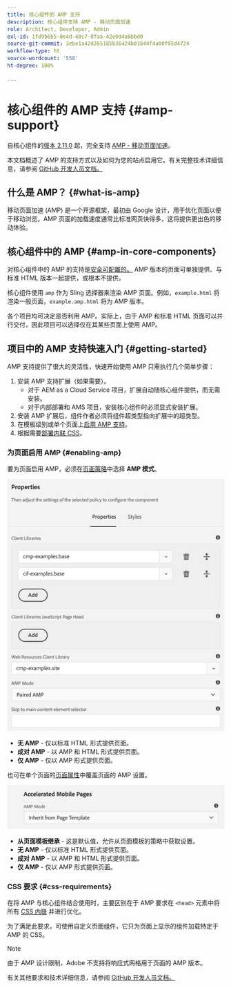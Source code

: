 ```yaml
---
title: 核心组件的 AMP 支持
description: 核心组件支持 AMP - 移动页面加速
role: Architect, Developer, Admin
exl-id: 1fd9b6b5-0e4d-48c7-8faa-42e0d4a6bbd0
source-git-commit: 3ebe1a42d265185b36424b01844f4a00f05d4724
workflow-type: ht
source-wordcount: '558'
ht-degree: 100%

---
```


# 核心组件的 AMP 支持 {#amp-support}

自核心组件的[版本 2.11.0](/help/versions.md) 起，完全支持 [AMP - 移动页面加速](https://developers.google.com/amp)。

本文档概述了 AMP 的支持方式以及如何为您的站点启用它。有关完整技术详细信息，请参阅 [GitHub 开发人员文档。](https://github.com/adobe/aem-core-wcm-components/tree/master/extensions/amp)

## 什么是 AMP？ {#what-is-amp}

移动页面加速 (AMP) 是一个开源框架，最初由 Google 设计，用于优化页面以便于移动浏览。AMP 页面的加载速度通常比标准网页快得多，这将提供更出色的移动体验。

## 核心组件中的 AMP {#amp-in-core-components}

对核心组件中的 AMP 的支持是[安全可配置的。](#enabling-amp) AMP 版本的页面可单独提供、与标准 HTML 版本一起提供，或根本不提供。

核心组件使用 `amp` 作为 Sling 选择器来渲染 AMP 页面。例如，`example.html` 将渲染一般页面，`example.amp.html` 将为 AMP 版本。

各个项目均可决定是否利用 AMP。实际上，由于 AMP 和标准 HTML 页面可以并行交付，因此项目可以选择仅在其某些页面上使用 AMP。

## 项目中的 AMP 支持快速入门 {#getting-started}

AMP 支持提供了很大的灵活性，快速开始使用 AMP 只需执行几个简单步骤：

1. 安装 AMP 支持扩展（如果需要）。
   * 对于 AEM as a Cloud Service 项目，扩展自动随核心组件提供，而无需安装。
   * 对于内部部署和 AMS 项目，安装核心组件时必须显式安装扩展。
1. 安装 AMP 扩展后，组件作者必须将组件超类型指向扩展中的超类型。
1. 在模板级别或单个页面上[启用 AMP 支持](#enabling-amp)。
1. 根据需要[部署内联 CSS](#css-requirements)。

### 为页面启用 AMP {#enabling-amp}

要为页面启用 AMP，必须在[页面策略](https://docs.adobe.com/content/help/en/experience-manager-cloud-service/sites/authoring/features/templates.html#editing-a-template-page-policy-template-author-developer)中选择 **AMP 模式**。

![AMP 页面策略选项](/help/assets/amp-policy.png)

* **无 AMP** - 仅以标准 HTML 形式提供页面。
* **成对 AMP** - 以 AMP 和 HTML 形式提供页面。
* **仅 AMP** - 仅以 AMP 形式提供页面。

也可在单个页面的[页面属性](https://docs.adobe.com/content/help/en/experience-manager-cloud-service/sites/authoring/fundamentals/page-properties.html)中覆盖页面的 AMP 设置。

![AMP 页面属性](/help/assets/amp-page-properties.png)

* **从页面模板继承** - 这是默认值，允许从页面模板的策略中获取设置。
* **无 AMP** - 仅以标准 HTML 形式提供页面。
* **成对 AMP** - 以 AMP 和 HTML 形式提供页面。
* **仅 AMP** - 仅以 AMP 形式提供页面。

### CSS 要求 {#css-requirements}

在将 AMP 与核心组件结合使用时，主要区别在于 AMP 要求在 `<head>` 元素中将所有 [CSS 内联](including-clientlibs.md#inlining) 并进行优化。

为了满足此要求，可使用自定义页面组件，它只为页面上显示的组件加载特定于 AMP 的 CSS。

>[!NOTE]
>
>由于 AMP 设计限制，Adobe 不支持将响应式网格用于页面的 AMP 版本。

有关其他要求和技术详细信息，请参阅 [GitHub 开发人员文档。](https://github.com/adobe/aem-core-wcm-components/tree/master/extensions/amp)

